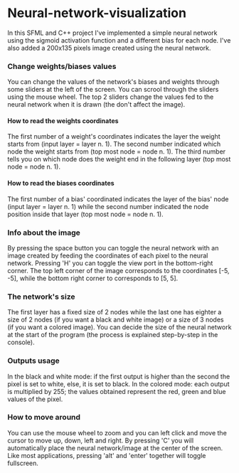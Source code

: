 # Neural-network-visualization

In this SFML and C++ project I've implemented a simple neural network using the sigmoid activation function and a different bias for each node. I've also added a 200x135 pixels image created using the neural network.

### Change weights/biases values
You can change the values of the network's biases and weights through some sliders at the left of the screen. You can scrool through the sliders using the mouse wheel. The top 2 sliders change the values fed to the neural network when it is drawn (the don't affect the image). 
#### How to read the weights coordinates
The first number of a weight's coordinates indicates the layer the weight starts from (input layer = layer n. 1). The second number indicated which node the weight starts from (top most node = node n. 1). The third number tells you on which node does the weight end in the following layer (top most node = node n. 1).
#### How to read the biases coordinates
The first number of a bias' coordinated indicates the layer of the bias' node (input layer = layer n. 1) while the second number indicated the node position inside  that layer (top most node = node n. 1).

### Info about the image
By pressing the space button you can toggle the neural network with an image created by feeding the coordinates of each pixel to the neural network.
Pressing 'H' you can toggle the view port in the bottom-right corner.
The top left corner of the image corresponds to the coordinates [-5, -5], while the bottom right corner to corresponds to [5, 5].

### The network's size
The first layer has a fixed size of 2 nodes while the last one has eighter a size of 2 nodes (if you want a black and white image) or a size of 3 nodes (if you want a colored image).
You can decide the size of the neural network at the start of the program (the process is explained step-by-step in the console). 

### Outputs usage
In the black and white mode: if the first output is higher than the second the pixel is set to white, else, it is set to black. In the colored mode: each output is multiplied by 255; the values obtained represent the red, green and blue values of the pixel.

### How to move around
You can use the mouse wheel to zoom and you can left click and move the cursor to move up, down, left and right. 
By pressing 'C' you will automatically place the neural network/image at the center of the screen. 
Like most applications, pressing 'alt' and 'enter' together will toggle fullscreen.

<!-- release, console commands -->
